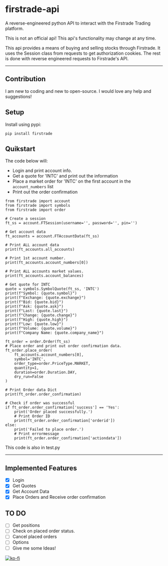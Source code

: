 # firstrade-api
 A reverse-engineered python API to interact with the Firstrade Trading platform.

 This is not an official api! This api's functionality may change at any time.

 This api provides a means of buying and selling stocks through Firstrade. It uses the Session class from requests to get authorization cookies. The rest is done with reverse engineered requests to Firstrade's API. 

 ---

## Contribution
I am new to coding and new to open-source. I would love any help and suggestions!

## Setup
Install using pypi:
```
pip install firstrade
```

## Quikstart
The code below will: 
- Login and print account info. 
- Get a quote for 'INTC' and print out the information
- Place a market order for 'INTC' on the first account in the `account_numbers` list
- Print out the order confirmation

```
from firstrade import account
from firstrade import symbols
from firstrade import order

# Create a session
ft_ss = account.FTSession(username='', password='', pin='')

# Get account data
ft_accounts = account.FTAccountData(ft_ss)

# Print ALL account data
print(ft_accounts.all_accounts)

# Print 1st account number.
print(ft_accounts.account_numbers[0])

# Print ALL accounts market values.
print(ft_accounts.account_balances)

# Get quote for INTC
quote = symbols.SymbolQuote(ft_ss, 'INTC')
print(f"Symbol: {quote.symbol}")
print(f"Exchange: {quote.exchange}")
print(f"Bid: {quote.bid}")
print(f"Ask: {quote.ask}")
print(f"Last: {quote.last}")
print(f"Change: {quote.change}")
print(f"High: {quote.high}")
print(f"Low: {quote.low}")
print(f"Volume: {quote.volume}")
print(f"Company Name: {quote.company_name}")

ft_order = order.Order(ft_ss)
# Place order and print out order confirmation data.
ft_order.place_order(
    ft_accounts.account_numbers[0],
    symbol='INTC',
    order_type=order.PriceType.MARKET,
    quantity=1,
    duration=order.Duration.DAY,
    dry_run=False
)

# Print Order data Dict
print(ft_order.order_confirmation)

# Check if order was successful
if ft_order.order_confirmation['success'] == 'Yes':
    print('Order placed successfully.')
    # Print Order ID
    print(ft_order.order_confirmation['orderid'])
else:
    print('Failed to place order.')
    # Print errormessage
    print(ft_order.order_confirmation['actiondata'])
```
This code is also in test.py

---

 ## Implemented Features
 - [x] Login
 - [x] Get Quotes
 - [x] Get Account Data
 - [x] Place Orders and Receive order confirmation

## TO DO
- [ ] Get positions
- [ ] Check on placed order status.
- [ ] Cancel placed orders
- [ ] Options
- [ ] Give me some Ideas!

[![ko-fi](https://ko-fi.com/img/githubbutton_sm.svg)](https://ko-fi.com/O5O6PTOYG)  

